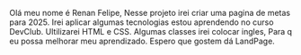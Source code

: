 Olá meu nome é Renan Felipe,
Nesse projeto irei criar uma pagina de metas para 2025.
Irei aplicar algumas tecnologias estou aprendendo no curso DevClub.
Ultilizarei HTML e CSS.
Algumas classes irei colocar ingles, Para q eu possa melhorar meu aprendizado.
Espero que gostem dá LandPage.